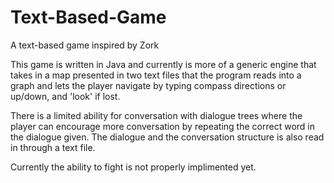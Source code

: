 Text-Based-Game
===============

A text-based game inspired by Zork

This game is written in Java and currently is more of a generic engine that takes in a map presented in two text files that the program reads into a graph and lets the player navigate by typing compass directions or up/down, and 'look' if lost.  

There is a limited ability for conversation with dialogue trees where the player can encourage more conversation by repeating the correct word in the dialogue given. The dialogue and the conversation structure is also read in through a text file.  

Currently the ability to fight is not properly implimented yet.

